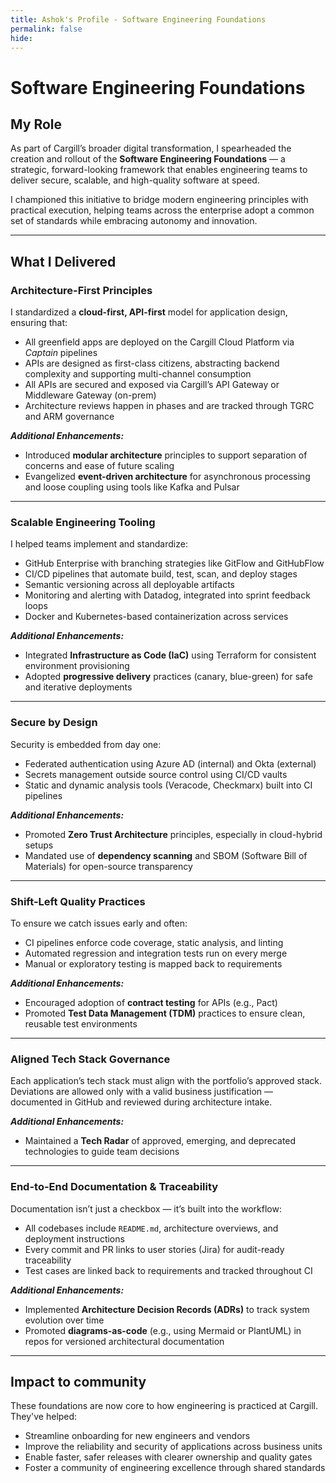 ```yaml
---
title: Ashok's Profile - Software Engineering Foundations
permalink: false
hide:
---
```


# Software Engineering Foundations

## My Role

As part of Cargill’s broader digital transformation, I spearheaded the creation and rollout of the **Software Engineering Foundations** — a strategic, forward-looking framework that enables engineering teams to deliver secure, scalable, and high-quality software at speed.

I championed this initiative to bridge modern engineering principles with practical execution, helping teams across the enterprise adopt a common set of standards while embracing autonomy and innovation.

---

## **What I Delivered**

### Architecture-First Principles  
I standardized a **cloud-first, API-first** model for application design, ensuring that:

- All greenfield apps are deployed on the Cargill Cloud Platform via *Captain* pipelines  
- APIs are designed as first-class citizens, abstracting backend complexity and supporting multi-channel consumption  
- All APIs are secured and exposed via Cargill’s API Gateway or Middleware Gateway (on-prem)
- Architecture reviews happen in phases and are tracked through TGRC and ARM governance

**_Additional Enhancements:_**

- Introduced **modular architecture** principles to support separation of concerns and ease of future scaling  
- Evangelized **event-driven architecture** for asynchronous processing and loose coupling using tools like Kafka and Pulsar

---

### Scalable Engineering Tooling  
I helped teams implement and standardize:

- GitHub Enterprise with branching strategies like GitFlow and GitHubFlow  
- CI/CD pipelines that automate build, test, scan, and deploy stages  
- Semantic versioning across all deployable artifacts  
- Monitoring and alerting with Datadog, integrated into sprint feedback loops  
- Docker and Kubernetes-based containerization across services

**_Additional Enhancements:_**

- Integrated **Infrastructure as Code (IaC)** using Terraform for consistent environment provisioning  
- Adopted **progressive delivery** practices (canary, blue-green) for safe and iterative deployments

---

### Secure by Design  
Security is embedded from day one:

- Federated authentication using Azure AD (internal) and Okta (external)  
- Secrets management outside source control using CI/CD vaults  
- Static and dynamic analysis tools (Veracode, Checkmarx) built into CI pipelines

**_Additional Enhancements:_**

- Promoted **Zero Trust Architecture** principles, especially in cloud-hybrid setups  
- Mandated use of **dependency scanning** and SBOM (Software Bill of Materials) for open-source transparency

---

### Shift-Left Quality Practices  
To ensure we catch issues early and often:

- CI pipelines enforce code coverage, static analysis, and linting  
- Automated regression and integration tests run on every merge  
- Manual or exploratory testing is mapped back to requirements

**_Additional Enhancements:_**

- Encouraged adoption of **contract testing** for APIs (e.g., Pact)  
- Promoted **Test Data Management (TDM)** practices to ensure clean, reusable test environments

---

### Aligned Tech Stack Governance  

Each application’s tech stack must align with the portfolio’s approved stack. Deviations are allowed only with a valid business justification — documented in GitHub and reviewed during architecture intake.

**_Additional Enhancements:_**

- Maintained a **Tech Radar** of approved, emerging, and deprecated technologies to guide team decisions

---

### End-to-End Documentation & Traceability  
Documentation isn’t just a checkbox — it’s built into the workflow:

- All codebases include `README.md`, architecture overviews, and deployment instructions  
- Every commit and PR links to user stories (Jira) for audit-ready traceability  
- Test cases are linked back to requirements and tracked throughout CI

**_Additional Enhancements:_**

- Implemented **Architecture Decision Records (ADRs)** to track system evolution over time  
- Promoted **diagrams-as-code** (e.g., using Mermaid or PlantUML) in repos for versioned architectural documentation

---

## Impact to community

These foundations are now core to how engineering is practiced at Cargill. They've helped:

- Streamline onboarding for new engineers and vendors  
- Improve the reliability and security of applications across business units  
- Enable faster, safer releases with clearer ownership and quality gates  
- Foster a community of engineering excellence through shared standards